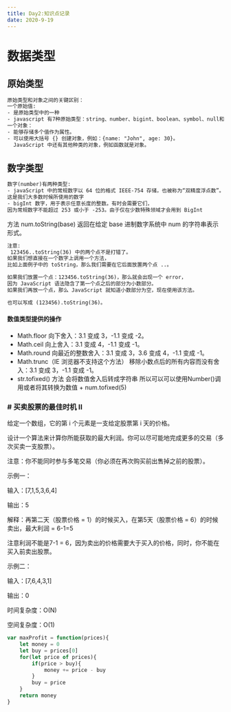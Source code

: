 ```yaml
---
title: Day2:知识点记录
date: 2020-9-19
---
```

# 数据类型

## 原始类型

```txt
原始类型和对象之间的关键区别：
一个原始值:
- 是原始类型中的一种
- javascript 有7种原始类型：string、number、bigint、boolean、symbol、null和undefined
一个对象：
- 能够存储多个值作为属性。
- 可以使用大括号 {} 创建对象，例如：{name: "John", age: 30}。
  JavaScript 中还有其他种类的对象，例如函数就是对象。

```
## 数字类型

```txt
数字(number)有两种类型:
- javaScript 中的常规数字以 64 位的格式 IEEE-754 存储，也被称为“双精度浮点数”。
这是我们大多数时候所使用的数字
- bigInt 数字，用于表示任意长度的整数。有时会需要它们，
因为常规数字不能超过 253 或小于 -253。由于仅在少数特殊领域才会用到 BigInt

```
方法 num.toString(base) 返回在给定 base 进制数字系统中 num 的字符串表示形式。

```txt
注意:
 123456..toString(36) 中的两个点不是打错了。
如果我们想直接在一个数字上调用一个方法，
比如上面例子中的 toString，那么我们需要在它后面放置两个点 ..。

如果我们放置一个点：123456.toString(36)，那么就会出现一个 error，
因为 JavaScript 语法隐含了第一个点之后的部分为小数部分。
如果我们再放一个点，那么 JavaScript 就知道小数部分为空，现在使用该方法。

也可以写成 (123456).toString(36)。
```

#### 数值类型提供的操作

- Math.floor
向下舍入：3.1 变成 3，-1.1 变成 -2。
- Math.ceil
向上舍入：3.1 变成 4，-1.1 变成 -1。
- Math.round
向最近的整数舍入：3.1 变成 3，3.6 变成 4，-1.1 变成 -1。
- Math.trunc（IE 浏览器不支持这个方法）
移除小数点后的所有内容而没有舍入：3.1 变成 3，-1.1 变成 -1。
- str.tofixed() 方法
 会将数值舍入后转成字符串 所以可以可以使用Number()调用或者将其转换为数值 + num.tofixed(5)

###  # 买卖股票的最佳时机 II

给定一个数组，它的第 i 个元素是一支给定股票第 i 天的价格。

设计一个算法来计算你所能获取的最大利润。你可以尽可能地完成更多的交易（多次买卖一支股票）。

注意：你不能同时参与多笔交易（你必须在再次购买前出售掉之前的股票）。

示例一：

输入：[7,1,5,3,6,4]

输出：5

解释：再第二天（股票价格 = 1）的时候买入，在第5天（股票价格 = 6）的时候卖出，最大利润 = 6-1=5

注意利润不能是7-1 = 6，因为卖出的价格需要大于买入的价格，同时，你不能在买入前卖出股票。

示例二：

输入：[7,6,4,3,1]

输出：0

时间复杂度：O(N)

空间复杂度：O(1)

```javascript
var maxProfit = function(prices){
    let money = 0
    let buy = prices[0]
    for(let price of prices){
        if(price > buy){
            money += price - buy
        }
        buy = price
    }
    return money 
}
```




                     

